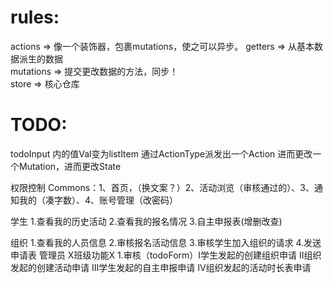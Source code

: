 # rules:
actions => 像一个装饰器，包裹mutations，使之可以异步。
getters => 从基本数据派生的数据  
mutations => 提交更改数据的方法，同步！      
store => 核心仓库   

# TODO:
 todoInput 内的值Val变为listItem
 通过ActionType派发出一个Action
 进而更改一个Mutation，进而更改State

 权限控制
Commons：1、首页，（换文案？）2、活动浏览（审核通过的）、3、通知我的（凑字数）、4、账号管理（改密码）
 
 学生
    1.查看我的历史活动
    2.查看我的报名情况
    3.自主申报表(增删改查)

 组织
    1.查看我的人员信息
    2.审核报名活动信息
    3.审核学生加入组织的请求
    4.发送申请表
 管理员
        X班级功能X
    1.审核（todoForm）Ⅰ学生发起的创建组织申请 Ⅱ组织发起的创建活动申请
                                Ⅲ学生发起的自主申报申请 Ⅳ组织发起的活动时长表申请
    
